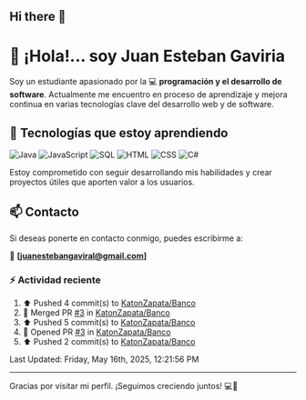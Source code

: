 ## Hi there 👋

# 👋 ¡Hola!... soy Juan Esteban Gaviria 

Soy un estudiante apasionado por la 
:computer: **programación y el desarrollo de software**. 
Actualmente me encuentro en proceso de aprendizaje y mejora continua en varias tecnologías clave del desarrollo web y de software.

## 🚀 Tecnologías que estoy aprendiendo

<p align="left">
  <img src="https://img.shields.io/badge/Java-007396?style=for-the-badge&logo=java&logoColor=white" alt="Java" />
  <img src="https://img.shields.io/badge/JavaScript-F7DF1E?style=for-the-badge&logo=javascript&logoColor=black" alt="JavaScript" />
  <img src="https://img.shields.io/badge/SQL-4479A1?style=for-the-badge&logo=postgresql&logoColor=white" alt="SQL" />
  <img src="https://img.shields.io/badge/HTML5-E34F26?style=for-the-badge&logo=html5&logoColor=white" alt="HTML" />
  <img src="https://img.shields.io/badge/CSS3-1572B6?style=for-the-badge&logo=css3&logoColor=white" alt="CSS" />
  <img src="https://img.shields.io/badge/C%23-239120?style=for-the-badge&logo=c-sharp&logoColor=white" alt="C#" />
</p>

Estoy comprometido con seguir desarrollando mis habilidades y crear proyectos útiles que aporten valor a los usuarios.

## 📫 Contacto

Si deseas ponerte en contacto conmigo, puedes escribirme a:

📧 **[juanestebangaviral@gmail.com]**


### :zap: Actividad reciente
<!--RECENT_ACTIVITY:start-->
1. ⬆️ Pushed 4 commit(s) to [KatonZapata/Banco](https://github.com/KatonZapata/Banco)<br>
2. 🎉 Merged PR [#3](https://github.com/KatonZapata/Banco/pull/3) in [KatonZapata/Banco](https://github.com/KatonZapata/Banco)<br>
3. ⬆️ Pushed 5 commit(s) to [KatonZapata/Banco](https://github.com/KatonZapata/Banco)<br>
4. 💪 Opened PR [#3](https://github.com/KatonZapata/Banco/pull/3) in [KatonZapata/Banco](https://github.com/KatonZapata/Banco)<br>
5. ⬆️ Pushed 2 commit(s) to [KatonZapata/Banco](https://github.com/KatonZapata/Banco)<br>
<!--RECENT_ACTIVITY:end-->

<!--RECENT_ACTIVITY:last_update-->
Last Updated: Friday, May 16th, 2025, 12:21:56 PM
<!--RECENT_ACTIVITY:last_update_end-->

---

Gracias por visitar mi perfil. ¡Seguimos creciendo juntos! 💻🌱
